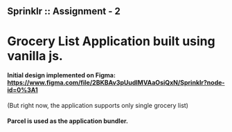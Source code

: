 ## Sprinklr :: Assignment - 2
# Grocery List Application built using vanilla js.

#### Initial design implemented on Figma: https://www.figma.com/file/2BKBAv3pUudlMVAaOsiQxN/Sprinklr?node-id=0%3A1
(But right now, the application supports only single grocery list)
#### Parcel is used as the application bundler.
